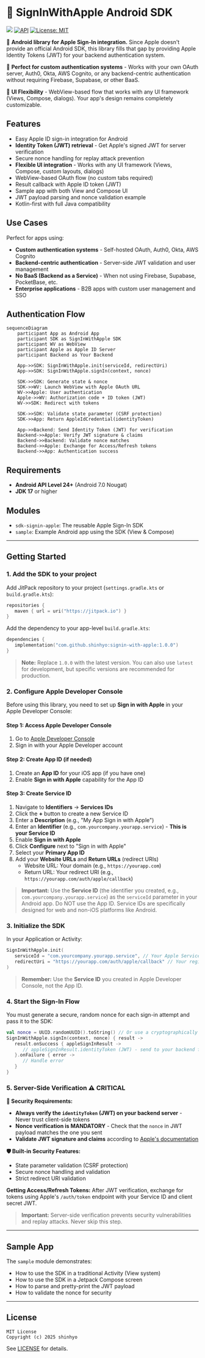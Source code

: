 # 🍎 SignInWithApple Android SDK

[![](https://jitpack.io/v/shinhyo/signin-with-apple.svg)](https://jitpack.io/#shinhyo/signin-with-apple)
[![API](https://img.shields.io/badge/API-24%2B-brightgreen.svg?style=flat)](https://android-arsenal.com/api?level=24)
[![License: MIT](https://img.shields.io/badge/License-MIT-yellow.svg)](https://opensource.org/licenses/MIT)

🤖 **Android library for Apple Sign-In integration.** Since Apple doesn't provide an official Android SDK, this library fills that gap by providing Apple Identity Tokens (JWT) for your backend authentication system.

🏢 **Perfect for custom authentication systems** - Works with your own OAuth server, Auth0, Okta, AWS Cognito, or any backend-centric authentication without requiring Firebase, Supabase, or other BaaS.

🎨 **UI Flexibility** - WebView-based flow that works with any UI framework (Views, Compose, dialogs). Your app's design remains completely customizable.

## Features

- Easy Apple ID sign-in integration for Android
- **Identity Token (JWT) retrieval** - Get Apple's signed JWT for server verification
- Secure nonce handling for replay attack prevention
- **Flexible UI integration** - Works with any UI framework (Views, Compose, custom layouts, dialogs)
- WebView-based OAuth flow (no custom tabs required)
- Result callback with Apple ID token (JWT)
- Sample app with both View and Compose UI
- JWT payload parsing and nonce validation example
- Kotlin-first with full Java compatibility

## Use Cases

Perfect for apps using:
- **Custom authentication systems** - Self-hosted OAuth, Auth0, Okta, AWS Cognito
- **Backend-centric authentication** - Server-side JWT validation and user management
- **No BaaS (Backend as a Service)** - When not using Firebase, Supabase, PocketBase, etc.
- **Enterprise applications** - B2B apps with custom user management and SSO

## Authentication Flow

```mermaid
sequenceDiagram
    participant App as Android App
    participant SDK as SignInWithApple SDK
    participant WV as WebView
    participant Apple as Apple ID Server
    participant Backend as Your Backend

    App->>SDK: SignInWithApple.init(serviceId, redirectUri)
    App->>SDK: SignInWithApple.signIn(context, nonce)
    
    SDK->>SDK: Generate state & nonce
    SDK->>WV: Launch WebView with Apple OAuth URL
    WV->>Apple: User authentication
    Apple->>WV: Authorization code + ID token (JWT)
    WV->>SDK: Redirect with tokens
    
    SDK->>SDK: Validate state parameter (CSRF protection)
    SDK->>App: Return AppleIdCredential(identityToken)
    
    App->>Backend: Send Identity Token (JWT) for verification
    Backend->>Apple: Verify JWT signature & claims
    Backend->>Backend: Validate nonce matches
    Backend->>Apple: Exchange for Access/Refresh tokens
    Backend->>App: Authentication success
```

## Requirements

- **Android API Level 24+** (Android 7.0 Nougat)
- **JDK 17** or higher

## Modules

- `sdk-signin-apple`: The reusable Apple Sign-In SDK
- `sample`: Example Android app using the SDK (View & Compose)

---

## Getting Started

### 1. Add the SDK to your project

Add JitPack repository to your project (`settings.gradle.kts` or `build.gradle.kts`):

```kotlin
repositories {
   maven { url = uri("https://jitpack.io") }
}
```

Add the dependency to your app-level `build.gradle.kts`:

```kotlin
dependencies {
   implementation("com.github.shinhyo:signin-with-apple:1.0.0")
}
```

> **Note:** Replace `1.0.0` with the latest version. You can also use `latest` for development, but specific versions are recommended for production.

### 2. Configure Apple Developer Console

Before using this library, you need to set up **Sign in with Apple** in your Apple Developer Console:

#### Step 1: Access Apple Developer Console
1. Go to [Apple Developer Console](https://developer.apple.com/account/resources/identifiers/list)
2. Sign in with your Apple Developer account

#### Step 2: Create App ID (if needed)
1. Create an **App ID** for your iOS app (if you have one)
2. Enable **Sign in with Apple** capability for the App ID

#### Step 3: Create Service ID
1. Navigate to **Identifiers** → **Services IDs**
2. Click the **+** button to create a new Service ID
3. Enter a **Description** (e.g., "My App Sign in with Apple")
4. Enter an **Identifier** (e.g., `com.yourcompany.yourapp.service`) - **This is your Service ID**
5. Enable **Sign in with Apple**
6. Click **Configure** next to "Sign in with Apple"
7. Select your **Primary App ID**
8. Add your **Website URLs** and **Return URLs** (redirect URIs)
   - Website URL: Your domain (e.g., `https://yourapp.com`)
   - Return URL: Your redirect URI (e.g., `https://yourapp.com/auth/apple/callback`)

> **Important:** Use the **Service ID** (the identifier you created, e.g., `com.yourcompany.yourapp.service`) as the `serviceId` parameter in your Android app. Do NOT use the App ID. Service IDs are specifically designed for web and non-iOS platforms like Android.

### 3. Initialize the SDK

In your Application or Activity:

```kotlin
SignInWithApple.init(
   serviceId = "com.yourcompany.yourapp.service", // Your Apple Service ID from step 2
   redirectUri = "https://yourapp.com/auth/apple/callback" // Your registered redirect URI
)
```

> **Remember:** Use the **Service ID** you created in Apple Developer Console, not the App ID.

### 4. Start the Sign-In Flow

You must generate a secure, random nonce for each sign-in attempt and pass it to the SDK:

```kotlin
val nonce = UUID.randomUUID().toString() // Or use a cryptographically secure generator
SignInWithApple.signIn(context, nonce) { result ->
   result.onSuccess { appleSignInResult ->
      // appleSignInResult.identityToken (JWT) - send to your backend for verification
   }.onFailure { error ->
      // Handle error
   }
}
```

### 5. Server-Side Verification ⚠️ **CRITICAL**

**🚨 Security Requirements:**
- **Always verify the `identityToken` (JWT) on your backend server** - Never trust client-side tokens
- **Nonce verification is MANDATORY** - Check that the `nonce` in JWT payload matches the one you sent
- **Validate JWT signature and claims** according to [Apple's documentation](https://developer.apple.com/documentation/sign_in_with_apple/sign_in_with_apple_rest_api/verifying_a_user)

**🛡️ Built-in Security Features:**
- State parameter validation (CSRF protection)
- Secure nonce handling and validation
- Strict redirect URI validation

**Getting Access/Refresh Tokens:**
After JWT verification, exchange for tokens using Apple's `/auth/token` endpoint with your Service ID and client secret JWT.

> **Important:** Server-side verification prevents security vulnerabilities and replay attacks. Never skip this step.

---

## Sample App

The `sample` module demonstrates:

- How to use the SDK in a traditional Activity (View system)
- How to use the SDK in a Jetpack Compose screen
- How to parse and pretty-print the JWT payload
- How to validate the nonce for security

---

## License

```
MIT License
Copyright (c) 2025 shinhyo
```

See [LICENSE](LICENSE) for details.